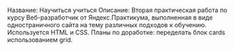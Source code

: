 Название: Научиться учиться
Описание: Вторая практическая работа по курсу Веб-разработчик от Яндекс.Практикума, выполненная в виде одностраничного сайта на тему различных подходов к обучению. Используется HTML и CSS.
Планы по доработке: переделать блок cards использованием grid.
